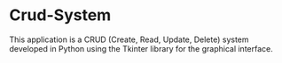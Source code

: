 # Crud-System
This application is a CRUD (Create, Read, Update, Delete) system developed in Python using the Tkinter library for the graphical interface.
